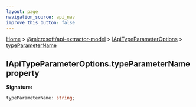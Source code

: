 ```yaml
---
layout: page
navigation_source: api_nav
improve_this_button: false
---
```



[Home](./index.md) &gt; [@microsoft/api-extractor-model](./api-extractor-model.md) &gt; [IApiTypeParameterOptions](./api-extractor-model.iapitypeparameteroptions.md) &gt; [typeParameterName](./api-extractor-model.iapitypeparameteroptions.typeparametername.md)

## IApiTypeParameterOptions.typeParameterName property

<b>Signature:</b>

```typescript
typeParameterName: string;
```
